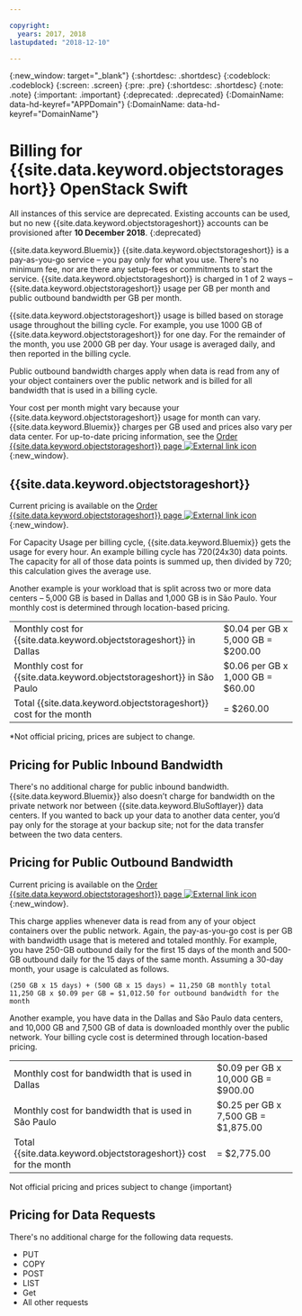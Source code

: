 ```yaml
---

copyright:
  years: 2017, 2018
lastupdated: "2018-12-10"

---
```

{:new_window: target="_blank"}
{:shortdesc: .shortdesc}
{:codeblock: .codeblock}
{:screen: .screen}
{:pre: .pre}
{:shortdesc: .shortdesc}
{:note: .note}
{:important: .important}
{:deprecated: .deprecated}
{:DomainName: data-hd-keyref="APPDomain"}
{:DomainName: data-hd-keyref="DomainName"}


# Billing for {{site.data.keyword.objectstorageshort}} OpenStack Swift

All instances of this service are deprecated. Existing accounts can be used, but no new {{site.data.keyword.objectstorageshort}} accounts can be provisioned after **10 December 2018**.
{:deprecated}

{{site.data.keyword.Bluemix}} {{site.data.keyword.objectstorageshort}} is a pay-as-you-go service – you pay only for what you use. There's no minimum fee, nor are there any setup-fees or commitments to start the service. {{site.data.keyword.objectstorageshort}} is charged in 1 of 2 ways – {{site.data.keyword.objectstorageshort}} usage per GB per month and public outbound bandwidth per GB per month.

{{site.data.keyword.objectstorageshort}} usage is billed based on storage usage throughout the billing cycle. For example, you use 1000 GB of {{site.data.keyword.objectstorageshort}} for one day. For the remainder of the month, you use 2000 GB per day. Your usage is averaged daily, and then reported in the billing cycle.

Public outbound bandwidth charges apply when data is read from any of your object containers over the public network and is billed for all bandwidth that is used in a billing cycle.

Your cost per month might vary because your {{site.data.keyword.objectstorageshort}} usage for month can vary. {{site.data.keyword.Bluemix}} charges per GB used and prices also vary per data center. For up-to-date pricing information, see the [Order {{site.data.keyword.objectstorageshort}} page ![External link icon](../../icons/launch-glyph.svg "External link icon")](https://www.ibm.com/cloud-computing/bluemix/pricing-object-storage#swift){:new_window}.

## {{site.data.keyword.objectstorageshort}}

Current pricing is available on the [Order {{site.data.keyword.objectstorageshort}} page ![External link icon](../../icons/launch-glyph.svg "External link icon")](https://www.ibm.com/cloud-computing/bluemix/pricing-object-storage#swift){:new_window}.

For Capacity Usage per billing cycle, {{site.data.keyword.Bluemix}} gets the usage for every hour. An example billing cycle has 720(24x30) data points. The capacity for all of those data points is summed up, then divided by 720; this calculation gives the average use.

Another example is your workload that is split across two or more data centers – 5,000 GB is based in Dallas and 1,000 GB is in São Paulo. Your monthly cost is determined through location-based pricing.

<table role="presentation">
<tr><td>Monthly cost for {{site.data.keyword.objectstorageshort}} in Dallas</td><td>$0.04 per GB x 5,000 GB 	= 	$200.00</td></tr>
<tr><td>Monthly cost for {{site.data.keyword.objectstorageshort}} in São Paulo</td><td>$0.06 per GB x 1,000 GB 	= 	$60.00</td></tr>
<tr><td>Total {{site.data.keyword.objectstorageshort}} cost for the month</td><td>  	= 	$260.00</td></tr>
</table>

*Not official pricing, prices are subject to change.

## Pricing for Public Inbound Bandwidth

There's no additional charge for public inbound bandwidth. {{site.data.keyword.Bluemix}} also doesn’t charge for bandwidth on the private network nor between {{site.data.keyword.BluSoftlayer}} data centers. If you wanted to back up your data to another data center, you’d pay only for the storage at your backup site; not for the data transfer between the two data centers.

## Pricing for Public Outbound Bandwidth

Current pricing is available on the [Order {{site.data.keyword.objectstorageshort}} page ![External link icon](../../icons/launch-glyph.svg "External link icon")](https://www.ibm.com/cloud-computing/bluemix/pricing-object-storage#swift){:new_window}.

This charge applies whenever data is read from any of your object containers over the public network. Again, the pay-as-you-go cost is per GB with bandwidth usage that is metered and totaled monthly. For example, you have 250-GB outbound daily for the first 15 days of the month and 500-GB outbound daily for the 15 days of the same month. Assuming a 30-day month, your usage is calculated as follows.

    (250 GB x 15 days) + (500 GB x 15 days) = 11,250 GB monthly total
    11,250 GB x $0.09 per GB = $1,012.50 for outbound bandwidth for the month

Another example, you have data in the Dallas and São Paulo data centers, and 10,000 GB and 7,500 GB of data is downloaded monthly over the public network. Your billing cycle cost is determined through location-based pricing.

<table role="presentation">
<tr><td>Monthly cost for bandwidth that is used in Dallas</td><td>$0.09 per GB x 10,000 GB 	= 	$900.00</td></tr>
<tr><td>Monthly cost for bandwidth that is used in São Paulo</td><td>$0.25 per GB x 7,500 GB 	= 	$1,875.00</td></tr>
<tr><td>Total {{site.data.keyword.objectstorageshort}} cost for the month</td><td>  	= 	$2,775.00</td></tr>
</table>

Not official pricing and prices subject to change
{important}

## Pricing for Data Requests

There's no additional charge for the following data requests.

 - PUT
 - COPY
 - POST
 - LIST
 - Get
 - All other requests
